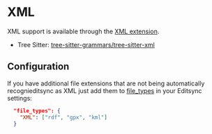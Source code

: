 # XML

XML support is available through the [XML extension](https://github.com/sweetppro/editsync-xml/).

- Tree Sitter: [tree-sitter-grammars/tree-sitter-xml](https://github.com/tree-sitter-grammars/tree-sitter-xml)

## Configuration

If you have additional file extensions that are not being automatically recognieditsync as XML just add them to [file_types](../configuring-editsync.md#file-types) in your Editsync settings:

```json
  "file_types": {
    "XML": ["rdf", "gpx", "kml"]
  }
```
